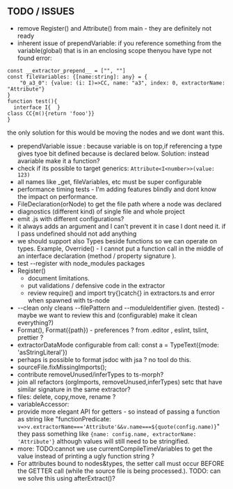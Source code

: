 
## TODO / ISSUES

 * remove Register() and Attribute() from main - they are definitely not ready
* inherent issue of prependVariable: if you reference something from the variable(global) that is in an enclosing scope thenyou have type not found error:
```
const __extractor_prepend__ = ["", ""]
const fileVariables: {[name:string]: any} = {
    "0_a3_0": {value: (i: I)=>CC, name: "a3", index: 0, extractorName: "Attribute"}
}
function test(){
  interface I{  }
class CC{m(){return 'fooo'}}
}
```
the only solution for this would be moving the nodes and we dont want this.


 * prependVariable issue : because variable is on top,if referencing a type gives tyoe bit defined because is declared below. Solution: instead avariable make it a function?
 * check if its possible to target generics: `Attribute<I<number>>(value: 123)`
 * all names like _get, fileVariables, etc must be super configurable
 * performance timing tests - I'm adding features blindly and dont know the impact on performance.
 * FileDeclaration<Type>(orNode) to get the file path where a node was declared
 * diagnostics (different kind) of single file and whole project
 * emit .js with different configurations?
 * it always adds an argument and I can't prevent it in case I dont need it. if I pass undefined should not add anything
 * we should support also Types beside functions so we can operate on types. Example, Override() - I cannot put a function call in the middle of an interface declaration (method / property signature ).
 * test --register with node_modules packages
 * Register()
   * document limitations. 
   * put validations / defensive code in the extractor 
   * review require() and import   try{}catch{} in extractors.ts and error when spawned with ts-node
 * --clean only cleans --filePattern and --moduleIdentifier given. (tested) - maybe we want to review this and (configurable) make it clean everything?) 
 * Format(), Format({path})  - preferences ? from .editor , eslint, tslint, prettier ?
 * extractorDataMode configurable from call: const a = TypeText<SomeType>({mode: 'asStringLiteral'})
 * perhaps is possible to format jsdoc with jsa ? no tool do this.
 * sourceFile.fixMissingImports(); 
 * contribute removeUnused/inferTypes to ts-morph?
 * join all refactors (orgImports, removeUnused,inferTypes) setc that have similar signature in the same extractor?
 * files: delete, copy,move, rename ?
 * variableAccessor: 
  * provide more elegant API for getters - so instead of passing a function as string like "functionPredicate: `v=>v.extractorName==='Attribute'&&v.name===${quote(config.name)}`" they pass something like `{name: config.name, extractorName: 'Attribute'}` although values will still need to be stringified.
  * more: TODO:cannot we use currentCompileTimeVariables to get the value instead of printing a ugly  function string ?
  * For attributes bound to nodes&types, the setter call must occur BEFORE the GETTER call (while the source file is being processed.). TODO: can we solve this using afterExtract()?
 
